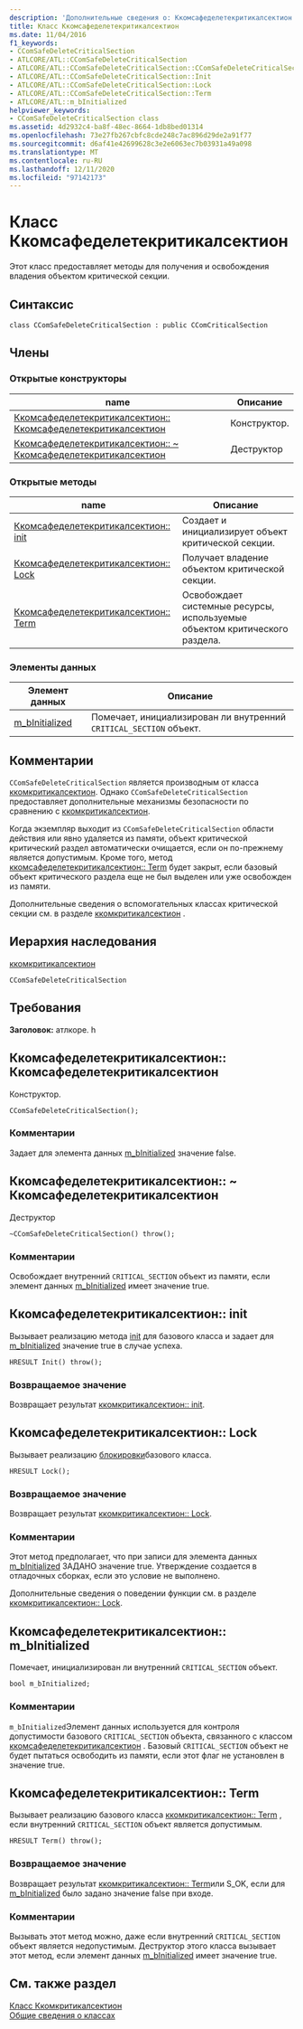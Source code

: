 ```yaml
---
description: 'Дополнительные сведения о: Ккомсафеделетекритикалсектион Class'
title: Класс Ккомсафеделетекритикалсектион
ms.date: 11/04/2016
f1_keywords:
- CComSafeDeleteCriticalSection
- ATLCORE/ATL::CComSafeDeleteCriticalSection
- ATLCORE/ATL::CComSafeDeleteCriticalSection::CComSafeDeleteCriticalSection
- ATLCORE/ATL::CComSafeDeleteCriticalSection::Init
- ATLCORE/ATL::CComSafeDeleteCriticalSection::Lock
- ATLCORE/ATL::CComSafeDeleteCriticalSection::Term
- ATLCORE/ATL::m_bInitialized
helpviewer_keywords:
- CComSafeDeleteCriticalSection class
ms.assetid: 4d2932c4-ba8f-48ec-8664-1db8bed01314
ms.openlocfilehash: 73e27fb267cbfc8cde248c7ac896d29de2a91f77
ms.sourcegitcommit: d6af41e42699628c3e2e6063ec7b03931a49a098
ms.translationtype: MT
ms.contentlocale: ru-RU
ms.lasthandoff: 12/11/2020
ms.locfileid: "97142173"
---
```

# <a name="ccomsafedeletecriticalsection-class"></a>Класс Ккомсафеделетекритикалсектион

Этот класс предоставляет методы для получения и освобождения владения объектом критической секции.

## <a name="syntax"></a>Синтаксис

```
class CComSafeDeleteCriticalSection : public CComCriticalSection
```

## <a name="members"></a>Члены

### <a name="public-constructors"></a>Открытые конструкторы

|name|Описание|
|----------|-----------------|
|[Ккомсафеделетекритикалсектион:: Ккомсафеделетекритикалсектион](#ccomsafedeletecriticalsection)|Конструктор.|
|[Ккомсафеделетекритикалсектион:: ~ Ккомсафеделетекритикалсектион](#dtor)|Деструктор|

### <a name="public-methods"></a>Открытые методы

|name|Описание|
|----------|-----------------|
|[Ккомсафеделетекритикалсектион:: init](#init)|Создает и инициализирует объект критической секции.|
|[Ккомсафеделетекритикалсектион:: Lock](#lock)|Получает владение объектом критической секции.|
|[Ккомсафеделетекритикалсектион:: Term](#term)|Освобождает системные ресурсы, используемые объектом критического раздела.|

### <a name="data-members"></a>Элементы данных

|Элемент данных|Описание|
|-|-|
|[m_bInitialized](#m_binitialized)|Помечает, инициализирован ли внутренний `CRITICAL_SECTION` объект.|

## <a name="remarks"></a>Комментарии

`CComSafeDeleteCriticalSection` является производным от класса [ккомкритикалсектион](../../atl/reference/ccomcriticalsection-class.md). Однако `CComSafeDeleteCriticalSection` предоставляет дополнительные механизмы безопасности по сравнению с [ккомкритикалсектион](../../atl/reference/ccomcriticalsection-class.md).

Когда экземпляр выходит из `CComSafeDeleteCriticalSection` области действия или явно удаляется из памяти, объект критической критический раздел автоматически очищается, если он по-прежнему является допустимым. Кроме того, метод [ккомсафеделетекритикалсектион:: Term](#term) будет закрыт, если базовый объект критического раздела еще не был выделен или уже освобожден из памяти.

Дополнительные сведения о вспомогательных классах критической секции см. в разделе [ккомкритикалсектион](../../atl/reference/ccomcriticalsection-class.md) .

## <a name="inheritance-hierarchy"></a>Иерархия наследования

[ккомкритикалсектион](../../atl/reference/ccomcriticalsection-class.md)

`CComSafeDeleteCriticalSection`

## <a name="requirements"></a>Требования

**Заголовок:** атлкоре. h

## <a name="ccomsafedeletecriticalsectionccomsafedeletecriticalsection"></a><a name="ccomsafedeletecriticalsection"></a> Ккомсафеделетекритикалсектион:: Ккомсафеделетекритикалсектион

Конструктор.

```
CComSafeDeleteCriticalSection();
```

### <a name="remarks"></a>Комментарии

Задает для элемента данных [m_bInitialized](#m_binitialized) значение false.

## <a name="ccomsafedeletecriticalsectionccomsafedeletecriticalsection"></a><a name="dtor"></a> Ккомсафеделетекритикалсектион:: ~ Ккомсафеделетекритикалсектион

Деструктор

```
~CComSafeDeleteCriticalSection() throw();
```

### <a name="remarks"></a>Комментарии

Освобождает внутренний `CRITICAL_SECTION` объект из памяти, если элемент данных [m_bInitialized](#m_binitialized) имеет значение true.

## <a name="ccomsafedeletecriticalsectioninit"></a><a name="init"></a> Ккомсафеделетекритикалсектион:: init

Вызывает реализацию метода [init](/visualstudio/debugger/init) для базового класса и задает для [m_bInitialized](#m_binitialized) значение true в случае успеха.

```
HRESULT Init() throw();
```

### <a name="return-value"></a>Возвращаемое значение

Возвращает результат [ккомкритикалсектион:: init](../../atl/reference/ccomcriticalsection-class.md#init).

## <a name="ccomsafedeletecriticalsectionlock"></a><a name="lock"></a> Ккомсафеделетекритикалсектион:: Lock

Вызывает реализацию [блокировки](ccomcriticalsection-class.md#lock)базового класса.

```
HRESULT Lock();
```

### <a name="return-value"></a>Возвращаемое значение

Возвращает результат [ккомкритикалсектион:: Lock](../../atl/reference/ccomcriticalsection-class.md#lock).

### <a name="remarks"></a>Комментарии

Этот метод предполагает, что при записи для элемента данных [m_bInitialized](#m_binitialized) ЗАДАНО значение true. Утверждение создается в отладочных сборках, если это условие не выполнено.

Дополнительные сведения о поведении функции см. в разделе [ккомкритикалсектион:: Lock](../../atl/reference/ccomcriticalsection-class.md#lock).

## <a name="ccomsafedeletecriticalsectionm_binitialized"></a><a name="m_binitialized"></a> Ккомсафеделетекритикалсектион:: m_bInitialized

Помечает, инициализирован ли внутренний `CRITICAL_SECTION` объект.

```
bool m_bInitialized;
```

### <a name="remarks"></a>Комментарии

`m_bInitialized`Элемент данных используется для контроля допустимости базового `CRITICAL_SECTION` объекта, связанного с классом [ккомсафеделетекритикалсектион](../../atl/reference/ccomsafedeletecriticalsection-class.md) . Базовый `CRITICAL_SECTION` объект не будет пытаться освободить из памяти, если этот флаг не установлен в значение true.

## <a name="ccomsafedeletecriticalsectionterm"></a><a name="term"></a> Ккомсафеделетекритикалсектион:: Term

Вызывает реализацию базового класса [ккомкритикалсектион:: Term](../../atl/reference/ccomcriticalsection-class.md#term) , если внутренний `CRITICAL_SECTION` объект является допустимым.

```
HRESULT Term() throw();
```

### <a name="return-value"></a>Возвращаемое значение

Возвращает результат [ккомкритикалсектион:: Term](../../atl/reference/ccomcriticalsection-class.md#term)или S_OK, если для [m_bInitialized](#m_binitialized) было задано значение false при входе.

### <a name="remarks"></a>Комментарии

Вызывать этот метод можно, даже если внутренний `CRITICAL_SECTION` объект является недопустимым. Деструктор этого класса вызывает этот метод, если элемент данных [m_bInitialized](#m_binitialized) имеет значение true.

## <a name="see-also"></a>См. также раздел

[Класс Ккомкритикалсектион](../../atl/reference/ccomcriticalsection-class.md)<br/>
[Общие сведения о классах](../../atl/atl-class-overview.md)
